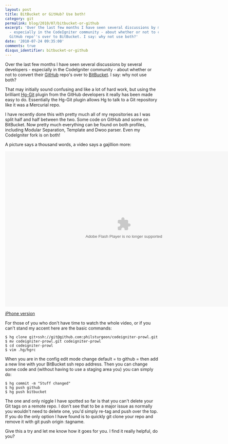 ```yaml
---
layout: post
title: BitBucket or GitHub? Use both!
category: git
permalink: blog/2010/07/bitbucket-or-github
excerpt: 'Over the last few months I have seen several discussions by many developers
  - especially in the CodeIgniter community - about whether or not to convert their
  GitHub repo''s over to BitBucket. I say: why not use both?'
date: '2010-07-24 09:35:00'
comments: true
disqus_identifier: bitbucket-or-github
---
```


Over the last few months I have seen several discussions by several developers - especially in the CodeIgniter community - about whether or not to convert their [GitHub](http://github.com/) repo's over to [BitBucket](http://bitbucket.org/). I say: why not use both?

That may initially sound confusing and like a lot of hard work, but using the brilliant [Hg-Git](http://hg-git.github.com/ "Hg (Mercurial) and Git plugin") plugin from the GitHub developers it really has been made easy to do. Essentially the Hg-Git plugin allows Hg to talk to a Git repository like it was a Mercurial repo.

I have recently done this with pretty much all of my repositories as I was split half and half between the two. Some code on GitHub and some on BitBucket. Now pretty much everything can be found on both profiles, including Modular Separation, Template and Dwoo parser. Even my CodeIgniter fork is on both!

A picture says a thousand words, a video says a gajillion more:

<object style="width: 780px; height: 510px; display: block; margin-left: auto; margin-right: auto;" classid="clsid:d27cdb6e-ae6d-11cf-96b8-444553540000" width="780" height="510" codebase="http://download.macromedia.com/pub/shockwave/cabs/flash/swflash.cab#version=6,0,40,0">
<param name="src" value="http://blip.tv/play/g7lmgfDEbAA.m4v">
<param name="allowfullscreen" value="true">
<embed style="width: 780px; height: 510px; display: block; margin-left: auto; margin-right: auto;" width="780" height="510" src="http://blip.tv/play/g7lmgfDEbAA.m4v" type="application/x-shockwave-flash"></embed>
</object>

[iPhone version](http://blip.tv/file/get/Philsturgeon-BitBucketOrGitHubBoth754.mp4)

For those of you who don't have time to watch the whole video, or if you can't stand my accent here are the basic commands:

    $ hg clone git+ssh://git@github.com:philsturgeon/codeigniter-prowl.git
    $ mv codeigniter-prowl.git codeigniter-prowl
    $ cd codeigniter-prowl
    $ vim .hg/hgrc

When you are in the config edit mode change default = to github = then add a new line with your BitBucket ssh repo address. Then you can change some code and (without having to use a staging area you) you can simply do:

    $ hg commit -m "Stuff changed"
    $ hg push github
    $ hg push bitbucket

The one and only niggle I have spotted so far is that you can't delete your Git tags on a remote repo. I don't see that to be a major issue as normally you wouldn't need to delete one, you'd simply re-tag and push over the top. If you do the only option I have found is to quickly git clone your repo and remove it with git push origin :tagname.

Give this a try and let me know how it goes for you. I find it really helpful, do you?

